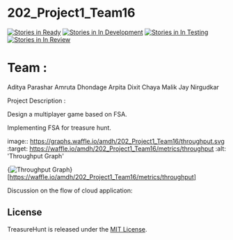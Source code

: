 # 202_Project1_Team16
[![Stories in Ready](https://badge.waffle.io/amdh/202_Project1_Team16.png?label=ready&title=Ready)](http://waffle.io/amdh/202_Project1_Team16)
[![Stories in In Development](https://badge.waffle.io/amdh/202_Project1_Team16.png?label=readytitle=In%20Progress)](http://waffle.io/amdh/202_Project1_Team16)
[![Stories in In Testing](https://badge.waffle.io/amdh/202_Project1_Team16.png?label=ready&title=In%20Testing)](http://waffle.io/amdh/202_Project1_Team16)
[![Stories in In Review](https://badge.waffle.io/amdh/202_Project1_Team16.png?label=ready&title=In%20Review)](http://waffle.io/amdh/202_Project1_Team16)

# Team :
Aditya Parashar
Amruta Dhondage
Arpita Dixit
Chaya Malik
Jay Nirgudkar

Project Description :

Design a multiplayer game based on FSA.

Implementing FSA for treasure hunt.




image:: https://graphs.waffle.io/amdh/202_Project1_Team16/throughput.svg 
 :target: https://waffle.io/amdh/202_Project1_Team16/metrics/throughput 
 :alt: 'Throughput Graph'
 
 
 
 {<img alt='Throughput Graph' src='https://graphs.waffle.io/amdh/202_Project1_Team16/throughput.svg' />}[https://waffle.io/amdh/202_Project1_Team16/metrics/throughput]
 
 
 Discussion on the flow of cloud application:
 

## License

TreasureHunt is released under the [MIT License](https://github.com/amdh/202_Project1_Team16/blob/master/LICENSE.md).
